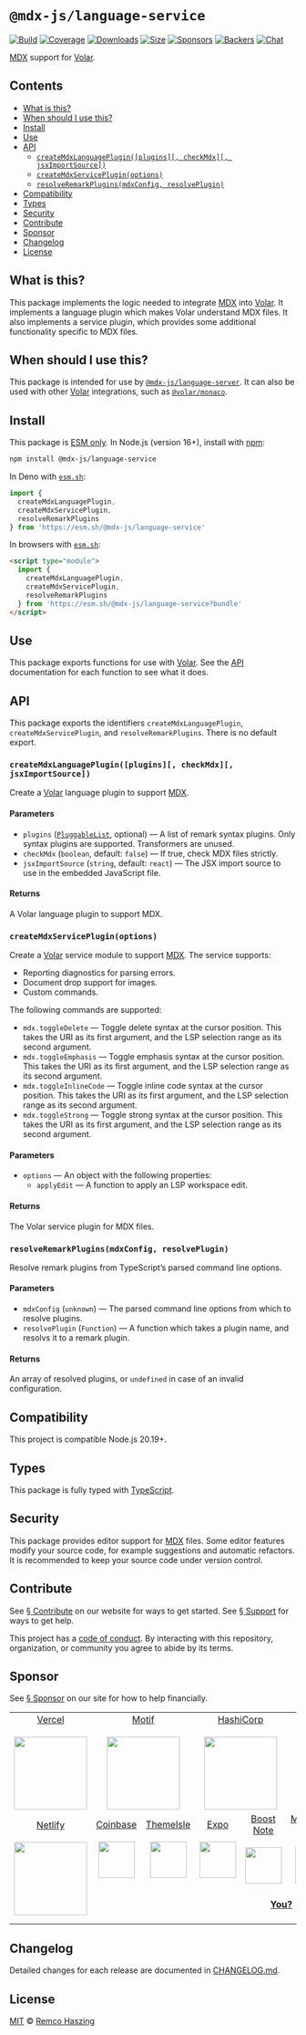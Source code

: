 # `@mdx-js/language-service`

[![Build][build-badge]][build]
[![Coverage][coverage-badge]][coverage]
[![Downloads][downloads-badge]][downloads]
[![Size][size-badge]][size]
[![Sponsors][sponsors-badge]][collective]
[![Backers][backers-badge]][collective]
[![Chat][chat-badge]][chat]

[MDX][] support for [Volar][].

## Contents

* [What is this?](#what-is-this)
* [When should I use this?](#when-should-i-use-this)
* [Install](#install)
* [Use](#use)
* [API](#api)
  * [`createMdxLanguagePlugin([plugins][, checkMdx][, jsxImportSource])`](#createmdxlanguagepluginplugins-checkmdx-jsximportsource)
  * [`createMdxServicePlugin(options)`](#createmdxservicepluginoptions)
  * [`resolveRemarkPlugins(mdxConfig, resolvePlugin)`](#resolveremarkpluginsmdxconfig-resolveplugin)
* [Compatibility](#compatibility)
* [Types](#types)
* [Security](#security)
* [Contribute](#contribute)
* [Sponsor](#sponsor)
* [Changelog](#changelog)
* [License](#license)

## What is this?

This package implements the logic needed to integrate [MDX][] into [Volar][].
It implements a language plugin which makes Volar understand MDX files.
It also implements a service plugin, which provides some additional
functionality specific to MDX files.

## When should I use this?

This package is intended for use by
[`@mdx-js/language-server`][mdx-language-server].
It can also be used with other [Volar][] integrations, such as
[`@volar/monaco`][volar-monaco].

## Install

This package is [ESM only][esm].
In Node.js (version 16+), install with [npm][]:

```sh
npm install @mdx-js/language-service
```

In Deno with [`esm.sh`][esmsh]:

```js
import {
  createMdxLanguagePlugin,
  createMdxServicePlugin,
  resolveRemarkPlugins
} from 'https://esm.sh/@mdx-js/language-service'
```

In browsers with [`esm.sh`][esmsh]:

```html
<script type="module">
  import {
    createMdxLanguagePlugin,
    createMdxServicePlugin,
    resolveRemarkPlugins
  } from 'https://esm.sh/@mdx-js/language-service?bundle'
</script>
```

## Use

This package exports functions for use with [Volar][].
See the [API][] documentation for each function to see what it does.

## API

This package exports the identifiers `createMdxLanguagePlugin`,
`createMdxServicePlugin`, and `resolveRemarkPlugins`.
There is no default export.

### `createMdxLanguagePlugin([plugins][, checkMdx][, jsxImportSource])`

Create a [Volar][] language plugin to support [MDX][].

#### Parameters

* `plugins` ([`PluggableList`][pluggablelist], optional) —
  A list of remark syntax plugins.
  Only syntax plugins are supported.
  Transformers are unused.
* `checkMdx` (`boolean`, default: `false`) —
  If true, check MDX files strictly.
* `jsxImportSource` (`string`, default: `react`) —
  The JSX import source to use in the embedded JavaScript file.

#### Returns

A Volar language plugin to support MDX.

### `createMdxServicePlugin(options)`

Create a [Volar][] service module to support [MDX][].
The service supports:

* Reporting diagnostics for parsing errors.
* Document drop support for images.
* Custom commands.

The following commands are supported:

* `mdx.toggleDelete` — Toggle delete syntax at the cursor position.
  This takes the URI as its first argument, and the LSP selection range as its
  second argument.
* `mdx.toggleEmphasis` — Toggle emphasis syntax at the cursor position.
  This takes the URI as its first argument, and the LSP selection range as its
  second argument.
* `mdx.toggleInlineCode` — Toggle inline code syntax at the cursor position.
  This takes the URI as its first argument, and the LSP selection range as its
  second argument.
* `mdx.toggleStrong` — Toggle strong syntax at the cursor position.
  This takes the URI as its first argument, and the LSP selection range as its
  second argument.

#### Parameters

* `options` — An object with the following properties:
  * `applyEdit` — A function to apply an LSP workspace edit.

#### Returns

The Volar service plugin for MDX files.

### `resolveRemarkPlugins(mdxConfig, resolvePlugin)`

Resolve remark plugins from TypeScript’s parsed command line options.

#### Parameters

* `mdxConfig` (`unknown`) —
  The parsed command line options from which to resolve plugins.
* `resolvePlugin` (`Function`) —
  A function which takes a plugin name, and resolvs it to a remark plugin.

#### Returns

An array of resolved plugins, or `undefined` in case of an invalid
configuration.

## Compatibility

This project is compatible Node.js 20.19+.

## Types

This package is fully typed with [TypeScript][].

## Security

This package provides editor support for [MDX][] files.
Some editor features modify your source code, for example suggestions and
automatic refactors.
It is recommended to keep your source code under version control.

## Contribute

See [§ Contribute][contribute] on our website for ways to get started.
See [§ Support][support] for ways to get help.

This project has a [code of conduct][].
By interacting with this repository, organization, or community you agree to
abide by its terms.

## Sponsor

See [§ Sponsor][sponsor] on our site for how to help financially.

<table>
<tr valign="middle">
<td width="20%" align="center" rowspan="2" colspan="2">
  <a href="https://vercel.com">Vercel</a><br><br>
  <a href="https://vercel.com"><img src="https://avatars1.githubusercontent.com/u/14985020?s=256&v=4" width="128"></a>
</td>
<td width="20%" align="center" rowspan="2" colspan="2">
  <a href="https://motif.land">Motif</a><br><br>
  <a href="https://motif.land"><img src="https://avatars1.githubusercontent.com/u/74457950?s=256&v=4" width="128"></a>
</td>
<td width="20%" align="center" rowspan="2" colspan="2">
  <a href="https://www.hashicorp.com">HashiCorp</a><br><br>
  <a href="https://www.hashicorp.com"><img src="https://avatars1.githubusercontent.com/u/761456?s=256&v=4" width="128"></a>
</td>
<td width="20%" align="center" rowspan="2" colspan="2">
  <a href="https://www.gitbook.com">GitBook</a><br><br>
  <a href="https://www.gitbook.com"><img src="https://avatars1.githubusercontent.com/u/7111340?s=256&v=4" width="128"></a>
</td>
<td width="20%" align="center" rowspan="2" colspan="2">
  <a href="https://www.gatsbyjs.org">Gatsby</a><br><br>
  <a href="https://www.gatsbyjs.org"><img src="https://avatars1.githubusercontent.com/u/12551863?s=256&v=4" width="128"></a>
</td>
</tr>
<tr valign="middle"></tr>
<tr valign="middle">
<td width="20%" align="center" rowspan="2" colspan="2">
  <a href="https://www.netlify.com">Netlify</a><br><br>
  <!--OC has a sharper image-->
  <a href="https://www.netlify.com"><img src="https://images.opencollective.com/netlify/4087de2/logo/256.png" width="128"></a>
</td>
<td width="10%" align="center">
  <a href="https://www.coinbase.com">Coinbase</a><br><br>
  <a href="https://www.coinbase.com"><img src="https://avatars1.githubusercontent.com/u/1885080?s=256&v=4" width="64"></a>
</td>
<td width="10%" align="center">
  <a href="https://themeisle.com">ThemeIsle</a><br><br>
  <a href="https://themeisle.com"><img src="https://avatars1.githubusercontent.com/u/58979018?s=128&v=4" width="64"></a>
</td>
<td width="10%" align="center">
  <a href="https://expo.io">Expo</a><br><br>
  <a href="https://expo.io"><img src="https://avatars1.githubusercontent.com/u/12504344?s=128&v=4" width="64"></a>
</td>
<td width="10%" align="center">
  <a href="https://boostnote.io">Boost Note</a><br><br>
  <a href="https://boostnote.io"><img src="https://images.opencollective.com/boosthub/6318083/logo/128.png" width="64"></a>
</td>
<td width="10%" align="center">
  <a href="https://markdown.space">Markdown Space</a><br><br>
  <a href="https://markdown.space"><img src="https://images.opencollective.com/markdown-space/e1038ed/logo/128.png" width="64"></a>
</td>
<td width="10%" align="center">
  <a href="https://www.holloway.com">Holloway</a><br><br>
  <a href="https://www.holloway.com"><img src="https://avatars1.githubusercontent.com/u/35904294?s=128&v=4" width="64"></a>
</td>
<td width="10%"></td>
<td width="10%"></td>
</tr>
<tr valign="middle">
<td width="100%" align="center" colspan="8">
  <br>
  <a href="https://opencollective.com/unified"><strong>You?</strong></a>
  <br><br>
</td>
</tr>
</table>

## Changelog

Detailed changes for each release are documented in [CHANGELOG.md](./CHANGELOG.md).

## License

[MIT][] © [Remco Haszing][author]

[api]: #api

[author]: https://github.com/remcohaszing

[backers-badge]: https://opencollective.com/unified/backers/badge.svg

[build]: https://github.com/mdx-js/mdx-analyzer/actions

[build-badge]: https://github.com/mdx-js/mdx-analyzer/workflows/main/badge.svg

[chat]: https://github.com/mdx-js/mdx/discussions

[chat-badge]: https://img.shields.io/badge/chat-discussions-success.svg

[code of conduct]: https://github.com/mdx-js/.github/blob/main/code-of-conduct.md

[collective]: https://opencollective.com/unified

[contribute]: https://mdxjs.com/community/contribute/

[coverage]: https://codecov.io/github/mdx-js/mdx-analyzer

[coverage-badge]: https://img.shields.io/codecov/c/github/mdx-js/mdx-analyzer/main.svg

[downloads]: https://www.npmjs.com/package/@mdx-js/language-service

[downloads-badge]: https://img.shields.io/npm/dm/@mdx-js/language-service.svg

[esm]: https://gist.github.com/sindresorhus/a39789f98801d908bbc7ff3ecc99d99c

[esmsh]: https://esm.sh

[mdx]: https://mdxjs.com

[mdx-language-server]: https://github.com/mdx-js/mdx-analyzer/tree/main/packages/language-server

[mit]: LICENSE

[npm]: https://docs.npmjs.com/cli/install

[pluggablelist]: https://github.com/unifiedjs/unified?tab=readme-ov-file#pluggablelist

[size]: https://bundlejs.com/?q=@mdx-js/language-service

[size-badge]: https://img.shields.io/bundlejs/size/@mdx-js/language-service

[sponsor]: https://mdxjs.com/community/sponsor/

[sponsors-badge]: https://opencollective.com/unified/sponsors/badge.svg

[support]: https://mdxjs.com/community/support/

[typescript]: https://typescriptlang.org

[volar]: https://volarjs.dev

[volar-monaco]: https://github.com/volarjs/volar.js/tree/master/packages/monaco
